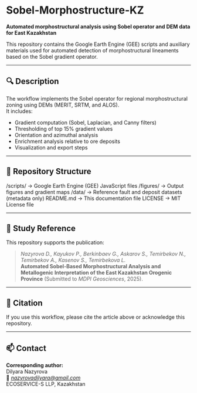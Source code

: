 # Sobel-Morphostructure-KZ

**Automated morphostructural analysis using Sobel operator and DEM data for East Kazakhstan**

This repository contains the Google Earth Engine (GEE) scripts and auxiliary materials used for automated detection of morphostructural lineaments based on the Sobel gradient operator.

---

## 🔍 Description
The workflow implements the Sobel operator for regional morphostructural zoning using DEMs (MERIT, SRTM, and ALOS).  
It includes:
- Gradient computation (Sobel, Laplacian, and Canny filters)
- Thresholding of top 15% gradient values
- Orientation and azimuthal analysis
- Enrichment analysis relative to ore deposits
- Visualization and export steps

---

## 📁 Repository Structure
/scripts/ → Google Earth Engine (GEE) JavaScript files
/figures/ → Output figures and gradient maps
/data/ → Reference fault and deposit datasets (metadata only)
README.md → This documentation file
LICENSE → MIT License file

---

## 🧭 Study Reference
This repository supports the publication:  
> *Nazyrova D., Kayukov P., Berkinbaev G., Askarov S., Temirbekov N., Temirbekov A., Kasenov S., Temirbekova L.*  
> **Automated Sobel-Based Morphostructural Analysis and Metallogenic Interpretation of the East Kazakhstan Orogenic Province** (Submitted to *MDPI Geosciences*, 2025).

---

## 🧠 Citation
If you use this workflow, please cite the article above or acknowledge this repository.

---

## 📫 Contact
**Corresponding author:**  
Dilyara Nazyrova  
📧 *nazyrovadilyara@gmail.com*  
ECOSERVICE-S LLP, Kazakhstan


